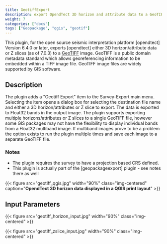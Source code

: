 ```yaml
---
title: GeotiffExport
description: export OpendTect 3D horizon and attribute data to a GeoTIFF image
weight: 7
categories: ["docs"]
tags: ["Geopackage", "qgis", "geotif"]
---
```



This plugin, for the open source seismic interpretation platform [opendtect] Version 6.4.0 or later, exports [opendtect] either 3D horizon/attribute data or Z slices (as of 7.0.3) to a  [GeoTIFF](https://en.wikipedia.org/wiki/GeoTIFF) image. GeoTIFF is a public domain metadata standard which allows georeferencing information to be embedded within a TIFF image file. GeoTIFF image files are widely supported by GIS software.

## Description

The plugin adds a "Geotiff Export" item to the Survey-Export main menu. Selecting the item opens a dialog box for selecting the destination file name and either a 3D horizon/attributes or Z slice to export. The data is exported to Float32 bands in the output image. The plugin supports exporting multiple horizons/attributes or Z slices to a single GeoTIFF file, however some GIS packages may not have the flexibility to display individual bands from a Float32 multiband image. If multiband images prove to be a problem the option exists to run the plugin multiple times and save each image to a separate GeoTIFF file.

### Notes
-  The plugin requires the survey to have a projection based CRS defined.
-  This plugin is actually part of the [geopackageexport] plugin - see notes there as well

{{< figure src="geotiff_qgis.jpg" width="90%" class="img-centered" caption="**OpendTect 3D horizon data displayed in a QGIS print layout**" >}}

## Input Parameters

{{< figure src="geotiff_horizon_input.jpg" width="90%" class="img-centered" >}}

{{< figure src="geotiff_zslice_input.jpg" width="90%" class="img-centered" >}}
